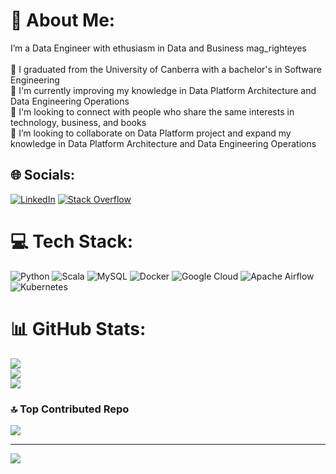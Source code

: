 # 💫 About Me:
I’m a Data Engineer with ethusiasm in Data and Business mag_righteyes<br><br>    💬 I graduated from the University of Canberra with a bachelor's in Software Engineering<br>    🌱 I'm currently improving my knowledge in Data Platform Architecture and Data Engineering Operations<br>    🔭 I'm looking to connect with people who share the same interests in technology, business, and books<br>    👯 I’m looking to collaborate on Data Platform project and expand my knowledge in Data Platform Architecture and Data Engineering Operations<br>


## 🌐 Socials:
[![LinkedIn](https://img.shields.io/badge/LinkedIn-%230077B5.svg?logo=linkedin&logoColor=white)](https://linkedin.com/in/tuan-anh-vincent-nguyen) [![Stack Overflow](https://img.shields.io/badge/-Stackoverflow-FE7A16?logo=stack-overflow&logoColor=white)](https://stackoverflow.com/users/10679984) 

# 💻 Tech Stack:
![Python](https://img.shields.io/badge/python-3670A0?style=for-the-badge&logo=python&logoColor=ffdd54) ![Scala](https://img.shields.io/badge/scala-%23DC322F.svg?style=for-the-badge&logo=scala&logoColor=white) ![MySQL](https://img.shields.io/badge/mysql-%2300f.svg?style=for-the-badge&logo=mysql&logoColor=white) ![Docker](https://img.shields.io/badge/docker-%230db7ed.svg?style=for-the-badge&logo=docker&logoColor=white) ![Google Cloud](https://img.shields.io/badge/Google%20Cloud-%234285F4.svg?style=for-the-badge&logo=google-cloud&logoColor=white) ![Apache Airflow](https://img.shields.io/badge/Apache%20Airflow-017CEE?style=for-the-badge&logo=Apache%20Airflow&logoColor=white) ![Kubernetes](https://img.shields.io/badge/kubernetes-%23326ce5.svg?style=for-the-badge&logo=kubernetes&logoColor=white)
# 📊 GitHub Stats:
![](https://github-readme-stats.vercel.app/api?username=tuananh8497&theme=dark&hide_border=false&include_all_commits=true&count_private=false)<br/>
![](https://github-readme-streak-stats.herokuapp.com/?user=tuananh8497&theme=dark&hide_border=false)<br/>
![](https://github-readme-stats.vercel.app/api/top-langs/?username=tuananh8497&theme=dark&hide_border=false&include_all_commits=true&count_private=false&layout=compact)

### 🔝 Top Contributed Repo
![](https://github-contributor-stats.vercel.app/api?username=tuananh8497&limit=5&theme=dark&combine_all_yearly_contributions=true)

---
[![](https://visitcount.itsvg.in/api?id=tuananh8497&icon=0&color=0)](https://visitcount.itsvg.in)

<!-- Proudly created with GPRM ( https://gprm.itsvg.in ) -->